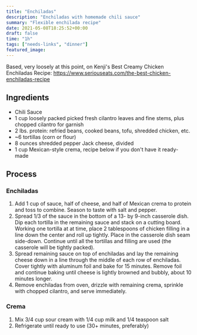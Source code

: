 ```yaml
---
title: "Enchiladas"
description: "Enchiladas with homemade chili sauce"
summary: "Flexible enchilada recipe"
date: 2021-05-08T18:25:52+00:00
draft: false
time: "1h"
tags: ["needs-links", "dinner"]
featured_image: 
---
```


Based, very loosely at this point, on Kenji's Best Creamy Chicken Enchiladas Recipe: https://www.seriouseats.com/the-best-chicken-enchiladas-recipe

## Ingredients

- Chili Sauce
- 1 cup loosely packed picked fresh cilantro leaves and fine stems, plus chopped cilantro for garnish
- 2 lbs. protein: refried beans, cooked beans, tofu, shredded chicken, etc.
- ~6 tortillas (corn or flour)
- 8 ounces shredded pepper Jack cheese, divided
- 1 cup Mexican-style crema, recipe below if you don't have it ready-made

## Process

### Enchiladas

1. Add 1 cup of sauce, half of cheese, and half of Mexican crema to protein and toss to combine. Season to taste with salt and pepper.
1. Spread 1/3 of the sauce in the bottom of a 13- by 9-inch casserole dish. Dip each tortilla in the remaining sauce and stack on a cutting board. Working one tortilla at at time, place 2 tablespoons of chicken filling in a line down the center and roll up tightly. Place in the casserole dish seam side-down. Continue until all the tortillas and filling are used (the casserole will be tightly packed).
1. Spread remaining sauce on top of enchiladas and lay the remaining cheese down in a line through the middle of each row of enchiladas. Cover tightly with aluminum foil and bake for 15 minutes. Remove foil and continue baking until cheese is lightly browned and bubbly, about 10 minutes longer.
1. Remove enchiladas from oven, drizzle with remaining crema, sprinkle with chopped cilantro, and serve immediately.

### Crema

1. Mix 3/4 cup sour cream with 1/4 cup milk and 1/4 teaspoon salt
1. Refrigerate until ready to use (30+ minutes, preferably)
